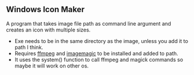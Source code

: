 ## Windows Icon Maker
A program that takes image file path as command line argument and creates an icon with multiple sizes.
- Exe needs to be in the same directory as the image, unless you add it to path I think.
- Requires [ffmpeg](https://www.ffmpeg.org/) and [imagemagic](https://imagemagick.org/script/download.php) to be installed and added to path.
- It uses the system() function to call ffmpeg and magick commands so maybe it will work on other os.